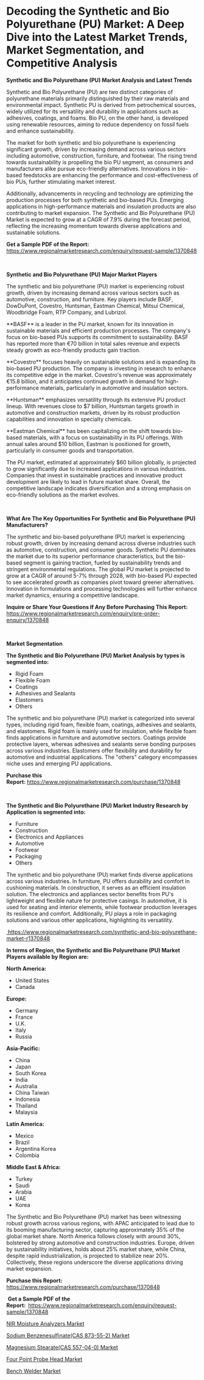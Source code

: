 <p><h1>Decoding the Synthetic and Bio Polyurethane (PU) Market: A Deep Dive into the Latest Market Trends, Market Segmentation, and Competitive Analysis</h1></p><p><strong>Synthetic and Bio Polyurethane (PU) Market Analysis and Latest Trends</strong></p>
<p><p>Synthetic and Bio Polyurethane (PU) are two distinct categories of polyurethane materials primarily distinguished by their raw materials and environmental impact. Synthetic PU is derived from petrochemical sources, widely utilized for its versatility and durability in applications such as adhesives, coatings, and foams. Bio PU, on the other hand, is developed using renewable resources, aiming to reduce dependency on fossil fuels and enhance sustainability.</p><p>The market for both synthetic and bio polyurethane is experiencing significant growth, driven by increasing demand across various sectors including automotive, construction, furniture, and footwear. The rising trend towards sustainability is propelling the bio PU segment, as consumers and manufacturers alike pursue eco-friendly alternatives. Innovations in bio-based feedstocks are enhancing the performance and cost-effectiveness of bio PUs, further stimulating market interest.</p><p>Additionally, advancements in recycling and technology are optimizing the production processes for both synthetic and bio-based PUs. Emerging applications in high-performance materials and insulation products are also contributing to market expansion. The Synthetic and Bio Polyurethane (PU) Market is expected to grow at a CAGR of 7.9% during the forecast period, reflecting the increasing momentum towards diverse applications and sustainable solutions.</p></p>
<p><strong>Get a Sample PDF of the Report:&nbsp;</strong> <a href="https://www.regionalmarketresearch.com/enquiry/request-sample/1370848">https://www.regionalmarketresearch.com/enquiry/request-sample/1370848</a></p>
<p>&nbsp;</p>
<p><strong>Synthetic and Bio Polyurethane (PU) Major Market Players</strong></p>
<p><p>The synthetic and bio polyurethane (PU) market is experiencing robust growth, driven by increasing demand across various sectors such as automotive, construction, and furniture. Key players include BASF, DowDuPont, Covestro, Huntsman, Eastman Chemical, Mitsui Chemical, Woodbridge Foam, RTP Company, and Lubrizol.</p><p>**BASF** is a leader in the PU market, known for its innovation in sustainable materials and efficient production processes. The company's focus on bio-based PUs supports its commitment to sustainability. BASF has reported more than €70 billion in total sales revenue and expects steady growth as eco-friendly products gain traction.</p><p>**Covestro** focuses heavily on sustainable solutions and is expanding its bio-based PU production. The company is investing in research to enhance its competitive edge in the market. Covestro's revenue was approximately €15.8 billion, and it anticipates continued growth in demand for high-performance materials, particularly in automotive and insulation sectors.</p><p>**Huntsman** emphasizes versatility through its extensive PU product lineup. With revenues close to $7 billion, Huntsman targets growth in automotive and construction markets, driven by its robust production capabilities and innovation in specialty chemicals.</p><p>**Eastman Chemical** has been capitalizing on the shift towards bio-based materials, with a focus on sustainability in its PU offerings. With annual sales around $10 billion, Eastman is positioned for growth, particularly in consumer goods and transportation.</p><p>The PU market, estimated at approximately $60 billion globally, is projected to grow significantly due to increased applications in various industries. Companies that invest in sustainable practices and innovative product development are likely to lead in future market share. Overall, the competitive landscape indicates diversification and a strong emphasis on eco-friendly solutions as the market evolves.</p></p>
<p>&nbsp;</p>
<p><strong>What Are The Key Opportunities For Synthetic and Bio Polyurethane (PU) Manufacturers?</strong></p>
<p><p>The synthetic and bio-based polyurethane (PU) market is experiencing robust growth, driven by increasing demand across diverse industries such as automotive, construction, and consumer goods. Synthetic PU dominates the market due to its superior performance characteristics, but the bio-based segment is gaining traction, fueled by sustainability trends and stringent environmental regulations. The global PU market is projected to grow at a CAGR of around 5-7% through 2028, with bio-based PU expected to see accelerated growth as companies pivot toward greener alternatives. Innovation in formulations and processing technologies will further enhance market dynamics, ensuring a competitive landscape.</p></p>
<p><strong>Inquire or Share Your Questions If Any Before Purchasing This Report:</strong> <a href="https://www.regionalmarketresearch.com/enquiry/pre-order-enquiry/1370848">https://www.regionalmarketresearch.com/enquiry/pre-order-enquiry/1370848</a></p>
<p>&nbsp;</p>
<p><strong>Market Segmentation</strong></p>
<p><strong>The Synthetic and Bio Polyurethane (PU) Market Analysis by types is segmented into:</strong></p>
<p><ul><li>Rigid Foam</li><li>Flexible Foam</li><li>Coatings</li><li>Adhesives and Sealants</li><li>Elastomers</li><li>Others</li></ul></p>
<p><p>The synthetic and bio polyurethane (PU) market is categorized into several types, including rigid foam, flexible foam, coatings, adhesives and sealants, and elastomers. Rigid foam is mainly used for insulation, while flexible foam finds applications in furniture and automotive sectors. Coatings provide protective layers, whereas adhesives and sealants serve bonding purposes across various industries. Elastomers offer flexibility and durability for automotive and industrial applications. The "others" category encompasses niche uses and emerging PU applications.</p></p>
<p><strong>Purchase this Report:&nbsp;</strong><a href="https://www.regionalmarketresearch.com/purchase/1370848">https://www.regionalmarketresearch.com/purchase/1370848</a></p>
<p>&nbsp;</p>
<p><strong>The Synthetic and Bio Polyurethane (PU) Market Industry Research by Application is segmented into:</strong></p>
<p><ul><li>Furniture</li><li>Construction</li><li>Electronics and Appliances</li><li>Automotive</li><li>Footwear</li><li>Packaging</li><li>Others</li></ul></p>
<p><p>The synthetic and bio polyurethane (PU) market finds diverse applications across various industries. In furniture, PU offers durability and comfort in cushioning materials. In construction, it serves as an efficient insulation solution. The electronics and appliances sector benefits from PU's lightweight and flexible nature for protective casings. In automotive, it is used for seating and interior elements, while footwear production leverages its resilience and comfort. Additionally, PU plays a role in packaging solutions and various other applications, highlighting its versatility.</p></p>
<p><a href="https://www.regionalmarketresearch.com/synthetic-and-bio-polyurethane-market-r1370848">&nbsp;https://www.regionalmarketresearch.com/synthetic-and-bio-polyurethane-market-r1370848</a></p>
<p><strong>In terms of Region, the Synthetic and Bio Polyurethane (PU) Market Players available by Region are:</strong></p>
<p>
    <p> <strong> North America: </strong>
        <ul>
            <li>United States</li>
            <li>Canada</li>
        </ul>
        </p> 
    <p> <strong> Europe: </strong>
        <ul>
            <li>Germany</li>
            <li>France</li>
            <li>U.K.</li>
            <li>Italy</li>
            <li>Russia</li>
        </ul>
        </p> 
    <p> <strong> Asia-Pacific: </strong>
        <ul>
            <li>China</li>
            <li>Japan</li>
            <li>South Korea</li>
            <li>India</li>
            <li>Australia</li>
            <li>China Taiwan</li>
            <li>Indonesia</li>
            <li>Thailand</li>
            <li>Malaysia</li>
        </ul>
        </p> 
    <p> <strong> Latin America: </strong>
        <ul>
            <li>Mexico</li>
            <li>Brazil</li>
            <li>Argentina Korea</li>
            <li>Colombia</li>
        </ul>
        </p> 
    <p> <strong> Middle East & Africa: </strong>
        <ul>
            <li>Turkey</li>
            <li>Saudi</li>
            <li>Arabia</li>
            <li>UAE</li>
            <li>Korea</li>
        </ul>
    </p>
    </p>
<p><p>The Synthetic and Bio Polyurethane (PU) market has been witnessing robust growth across various regions, with APAC anticipated to lead due to its booming manufacturing sector, capturing approximately 35% of the global market share. North America follows closely with around 30%, bolstered by strong automotive and construction industries. Europe, driven by sustainability initiatives, holds about 25% market share, while China, despite rapid industrialization, is projected to stabilize near 20%. Collectively, these regions underscore the diverse applications driving market expansion.</p></p>
<p><strong>Purchase this Report: </strong><a href="https://www.regionalmarketresearch.com/purchase/1370848">https://www.regionalmarketresearch.com/purchase/1370848</a></p>
<p>&nbsp;<strong>Get a Sample PDF of the Report:&nbsp;&nbsp;</strong><a href="https://www.regionalmarketresearch.com/enquiry/request-sample/1370848">https://www.regionalmarketresearch.com/enquiry/request-sample/1370848</a></p>
<p><strong></strong></p>
<p><p><a href="https://medium.com/@erwindropdead54/nir-moisture-analyzers-market-2024-2031-industry-insights-and-investment-opportunities-e5c70fd1a4e8?postPublishedType=repub">NIR Moisture Analyzers Market</a></p><p><a href="https://issuu.com/reportprime-2/docs/sodium-benzenesulfinatecas-873-55-2_102ea282825d45">Sodium Benzenesulfinate(CAS 873-55-2) Market</a></p><p><a href="https://issuu.com/reportprime-2/docs/magnesium-stearatecas-557-04-0-mark_f9f859377544c3">Magnesium Stearate(CAS 557-04-0) Market</a></p><p><a href="https://www.linkedin.com/pulse/four-point-probe-head-industry-analysis-report-its-market-size-6rvbe">Four Point Probe Head Market</a></p><p><a href="https://www.linkedin.com/pulse/analyzing-key-drivers-bench-welder-market-trends-future-npc5e">Bench Welder Market</a></p></p>
